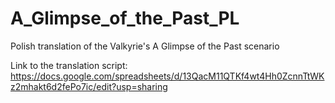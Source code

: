 # A_Glimpse_of_the_Past_PL
Polish translation of the Valkyrie's A Glimpse of the Past scenario

Link to the translation script: https://docs.google.com/spreadsheets/d/13QacM11QTKf4wt4Hh0ZcnnTtWKz2mhakt6d2fePo7ic/edit?usp=sharing
